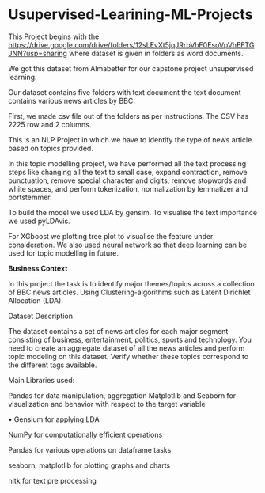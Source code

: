 # Usupervised-Learining-ML-Projects

This Project begins with the https://drive.google.com/drive/folders/12sLEvXt5jqJRrbVhF0EsoVpVhEFTGJNN?usp=sharing where dataset is given in folders as word documents.

We got this dataset from Almabetter for our capstone project unsupervised learning.

Our dataset contains five folders with text document the text document contains various news articles by BBC.

First, we made csv file out of the folders as per instructions. The CSV has 2225 row and 2 columns. 

This is an NLP Project in which we have to identify the type of news article based on topics provided.

In this topic modelling project, we have performed all the text processing steps like changing all the text to small case, expand contraction, remove punctuation, remove special character and digits, remove stopwords and white spaces, and perform tokenization, normalization by lemmatizer and portstemmer.

To build the model we used LDA by gensim. To visualise the text importance we used pyLDAvis.

For XGboost we plotting tree plot to visualise the feature under consideration. 
We also used neural network so that deep learning can be used for topic modelling in future.

**Business Context**

In this project the task is to identify major themes/topics across a collection of BBC news articles. Using Clustering-algorithms such as Latent Dirichlet Allocation (LDA).

Dataset Description

The dataset contains a set of news articles for each major segment consisting of business, entertainment, politics, sports and technology. You need to create an aggregate dataset of all the news articles and perform topic modeling on this dataset. Verify whether these topics correspond to the different tags available.

Main Libraries used:

Pandas for data manipulation, aggregation Matplotlib and Seaborn for visualization and behavior with respect to the target variable

• Gensium for applying LDA

NumPy for computationally efficient operations

Pandas for various operations on dataframe tasks

seaborn, matplotlib for plotting graphs and charts

nltk for text pre processing
